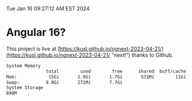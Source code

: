 Tue Jan 16 09:27:12 AM EST 2024

# Angular 16?


This project is live at [https://kusl.github.io/ngnext-2023-04-21/](https://kusl.github.io/ngnext-2023-04-21/ "next!") thanks to Github.

```bash
System Memory
               total        used        free      shared  buff/cache   available
Mem:            15Gi       2.9Gi       1.7Gi       531Mi        11Gi        12Gi
Swap:          8.0Gi       271Mi       7.7Gi
System Storage
848M	.
```
```bash

